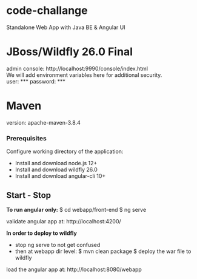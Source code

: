 # code-challange
Standalone Web App with Java BE &amp; Angular UI

# JBoss/Wildfly 26.0 Final
admin console: http://localhost:9990/console/index.html
<br>
We will add environment variables here for additional security.
<br>
user: ***
password: ***

# Maven
version: apache-maven-3.8.4

### Prerequisites 
Configure working directory of the application:
* Install and download node.js 12+
* Install and download wildfly 26.0
* Install and download angular-cli 10+

## Start - Stop
**To run angular only:**
$ cd webapp/front-end
$ ng serve

validate angular app at: http://localhost:4200/

**In order to deploy to wildfly**
- stop ng serve to not get confused
- then at webapp dir level:
  $ mvn clean package
  $ deploy the war file to wildfly

load the angular app at: http://localhost:8080/webapp
